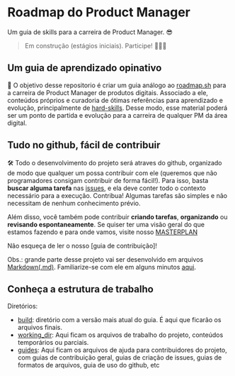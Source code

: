 # Roadmap do Product Manager
Um guia de skills para a carreira de Product Manager. 😎
> Em construção (estágios iniciais). Participe! 👨🏽‍💻

## Um guia de aprendizado opinativo
🔭 O objetivo desse repositorio é criar um guia análogo ao [roadmap.sh](https://roadmap.sh/) para a carreira de Product Manager de produtos digitais. Associado a ele, conteúdos próprios e curadoria de ótimas referências para aprendizado e evolução, principalmente de [hard-skills](https://www.gupy.io/blog/hard-skills-e-soft-skills). Desse modo, esse material poderá ser um ponto de partida e evolução para a carreira de qualquer PM da área digital.

## Tudo no github, fácil de contribuir
🛠 Todo o desenvolvimento do projeto será atraves do github, organizado de modo que qualquer um possa contribuir com ele (queremos que não programadores consigam contribuir de forma fácil!). Para isso, basta **buscar alguma tarefa** nas [issues](https://github.com/Community-Knowledge/product-growth-framework/issues), e ela deve conter todo o contexto necessário para a execução. Contribua! Algumas tarefas são simples e não necessitam de nenhum conhecimento prévio.

Além disso, você também pode contribuir **criando tarefas**, **organizando** ou **revisando espontaneamente**. Se quiser ter uma visão geral do que estamos fazendo e para onde vamos, visite nosso [MASTERPLAN](https://github.com/Community-Knowledge/product-growth-framework/blob/main/working_dir/masterplan.md)

Não esqueça de ler o nosso [guia de contribuição]!

Obs.: grande parte desse projeto vai ser desenvolvido em arquivos [Markdown(.md)](https://pt.wikipedia.org/wiki/Markdown). Familiarize-se com ele em alguns minutos [aqui](https://www.markdowntutorial.com/).

## Conheça a estrutura de trabalho
Diretórios:
- [build](https://github.com/Community-Knowledge/product-growth-framework/tree/master/build): diretório com a versão mais atual do guia. É aqui que ficarão os arquivos finais.
- [working_dir](https://github.com/Community-Knowledge/product-growth-framework/tree/master/working_dir): Aqui ficam os arquivos de trabalho do projeto, conteúdos temporários ou parciais.  
- [guides](https://github.com/Community-Knowledge/product-growth-framework/tree/master/guides): Aqui ficam os arquivos de ajuda para contribuidores do projeto, com guias de contribuição geral, guias de criação de issues, guias de formatos de arquivos, guia de uso do github, etc

